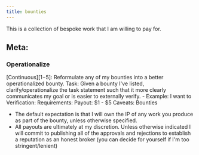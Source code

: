 ```yaml
---
title: bounties
---
```


This is a collection of bespoke work that I am willing to pay for. 

## Meta: 

### Operationalize 
[Continuous][$1-$5]: Reformulate any of my bounties into a better operationalized bounty. 
Task: Given a bounty I've listed, clarify/operationalize the task statement such that it more clearly communicates my goal or is easier to externally verify.
    - Example: I want to 
Verification: 
Requirements:
Payout: $1 - $5
Caveats: Bounties 


- The default expectation is that I will own the IP of any work you produce as part of the bounty, unless otherwise specified. 
- All payouts are ultimately at my discretion. Unless otherwise indicated I will commit to publishing all of the approvals and rejections to establish a reputation as an honest broker (you can decide for yourself if I'm too stringent/lenient)